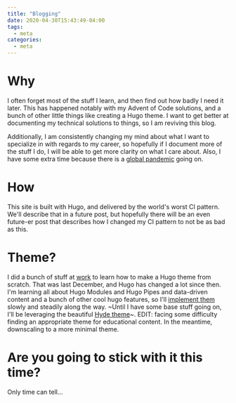```yaml
---
title: "Blogging"
date: 2020-04-30T15:43:49-04:00
tags:
  - meta
categories:
  - meta
---
```


# Why
I often forget most of the stuff I learn, and then find out how badly I need it later. This has happened notably with my Advent of Code solutions, and a bunch of other little things like creating a Hugo theme. I want to get better at documenting my technical solutions to things, so I am reviving this blog.

Additionally, I am consistently changing my mind about what I want to specialize in with regards to my career, so hopefully if I document more of the stuff I do, I will be able to get more clarity on what I care about. Also, I have some extra time because there is a [global pandemic](https://en.wikipedia.org/wiki/Coronavirus_disease_2019) going on.

# How
This site is built with Hugo, and delivered by the world's worst CI pattern. We'll describe that in a future post, but hopefully there will be an even future-er post that describes how I changed my CI pattern to not be as bad as this.

# Theme?
I did a bunch of stuff at [work](https://chase.com) to learn how to make a Hugo theme from scratch. That was last December, and Hugo has changed a lot since then. I'm learning all about Hugo Modules and Hugo Pipes and data-driven content and a bunch of other cool hugo features, so I'll [implement them](https://github.com/khayyamsaleem/ham-hugo) slowly and steadily along the way. ~Until I have some base stuff going on, I'll be leveraging the beautiful [Hyde theme](https://github.com/spf13/hyde)~. EDIT: facing some difficulty finding an appropriate theme for educational content. In the meantime, downscaling to a more minimal theme.

# Are you going to stick with it this time?
Only time can tell...
